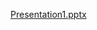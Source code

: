 [Presentation1.pptx](https://github.com/SowmyaRaji2349/cloud-computing-internship/files/12401159/Presentation1.pptx)

